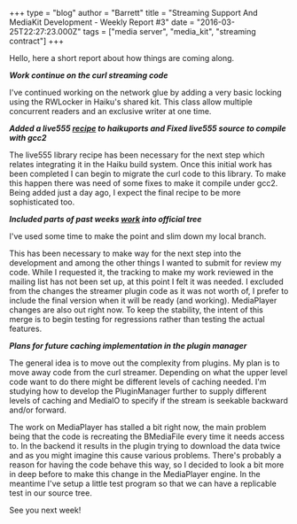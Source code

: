 +++
type = "blog"
author = "Barrett"
title = "Streaming Support And MediaKit Development - Weekly Report #3"
date = "2016-03-25T22:27:23.000Z"
tags = ["media server", "media_kit", "streaming contract"]
+++

Hello, here a short report about how things are coming along.

<strong><em>Work continue on the curl streaming code</em></strong>

I've continued working on the network glue by adding a very basic locking using the RWLocker in Haiku's shared kit. This class allow multiple concurrent readers and an exclusive writer at one time.
<!--break-->
<strong><em>Added a live555 <a href="https://github.com/haikuports/haikuports/pull/517">recipe</a> to haikuports and Fixed live555 source to compile with gcc2</em></strong>

The live555 library recipe has been necessary for the next step which relates integrating it in the Haiku build system. Once this initial work has been completed I can begin to migrate the curl code to this library. To make this happen there was need of some fixes to make it compile under gcc2. Being added just a day ago, I expect the final recipe to be more sophisticated too.

<strong><em>Included parts of past weeks <a href="https://cgit.haiku-os.org/haiku/tag/?h=hrev50164">work</a> into official tree</em></strong>

I've used some time to make the point and slim down my local branch.

This has been necessary to make way for the next step into the development and among the other things I wanted to submit for review my code. While I requested it, the tracking to make my work reviewed in the mailing list has not been set up, at this point I felt it was needed. I excluded from the changes the streamer plugin code as it was not worth of, I prefer to include the final version when it will be ready (and working). MediaPlayer changes are also out right now. To keep the stability, the intent of this merge is to begin testing for regressions rather than testing the actual features.

<strong><em>Plans for future caching implementation in the plugin manager</em></strong>

The general idea is to move out the complexity from plugins. My plan is to move away code from the curl streamer. Depending on what the upper level code want to do there might be different levels of caching needed. I'm studying how to develop the PluginManager further to supply different levels of caching and MediaIO to specify if the stream is seekable backward and/or forward.

The work on MediaPlayer has stalled a bit right now, the main problem being that the code is recreating the BMediaFile every time it needs access to. In the backend it results in the plugin trying to download the data twice and as you might imagine this cause various problems. There's probably a reason for having the code behave this way, so I decided to look a bit more in deep before to make this change in the MediaPlayer engine. In the meantime I've setup a little test program so that we can have a replicable test in our source tree.

See you next week!